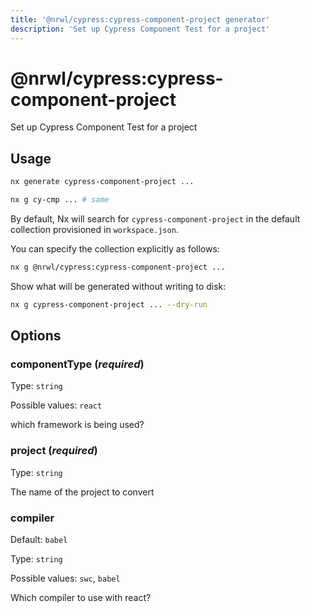 ```yaml
---
title: '@nrwl/cypress:cypress-component-project generator'
description: 'Set up Cypress Component Test for a project'
---
```


# @nrwl/cypress:cypress-component-project

Set up Cypress Component Test for a project

## Usage

```bash
nx generate cypress-component-project ...
```

```bash
nx g cy-cmp ... # same
```

By default, Nx will search for `cypress-component-project` in the default collection provisioned in `workspace.json`.

You can specify the collection explicitly as follows:

```bash
nx g @nrwl/cypress:cypress-component-project ...
```

Show what will be generated without writing to disk:

```bash
nx g cypress-component-project ... --dry-run
```

## Options

### componentType (_**required**_)

Type: `string`

Possible values: `react`

which framework is being used?

### project (_**required**_)

Type: `string`

The name of the project to convert

### compiler

Default: `babel`

Type: `string`

Possible values: `swc`, `babel`

Which compiler to use with react?
